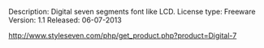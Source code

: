 Description:    Digital seven segments font like LCD.
License type:   Freeware
Version:	    1.1
Released:	    06-07-2013

http://www.styleseven.com/php/get_product.php?product=Digital-7
